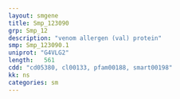 ```yaml
---
layout: smgene
title: Smp_123090
grp: Smp_12
description: "venom allergen (val) protein"
smp: Smp_123090.1
uniprot: "G4VLG2"
length:   561
cdd: "cd05380, cl00133, pfam00188, smart00198"
kk: ns
categories: sm
---
```

